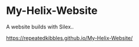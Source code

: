 # My-Helix-Website
A website builds with Silex..

https://repeatedkibbles.github.io/My-Helix-Website/
